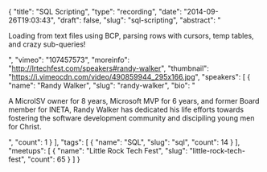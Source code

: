 {
  "title": "SQL Scripting",
  "type": "recording",
  "date": "2014-09-26T19:03:43",
  "draft": false,
  "slug": "sql-scripting",
  "abstract": "<p>Loading from text files using BCP, parsing rows with cursors, temp tables, and crazy sub-queries!</p>",
  "vimeo": "107457573",
  "moreinfo": "http://lrtechfest.com/speakers#randy-walker",
  "thumbnail": "https://i.vimeocdn.com/video/490859944_295x166.jpg",
  "speakers": [
    {
      "name": "Randy Walker",
      "slug": "randy-walker",
      "bio": "<p>A MicroISV owner for 8 years, Microsoft MVP for 6 years, and former Board member for INETA, Randy Walker has dedicated his life efforts towards fostering the software development community and discipiling young men for Christ.</p>",
      "count": 1
    }
  ],
  "tags": [
    {
      "name": "SQL",
      "slug": "sql",
      "count": 14
    }
  ],
  "meetups": [
    {
      "name": "Little Rock Tech Fest",
      "slug": "little-rock-tech-fest",
      "count": 65
    }
  ]
}
